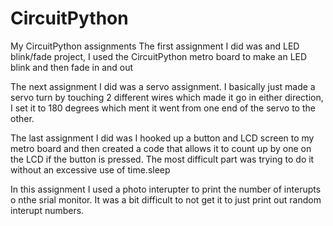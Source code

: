 # CircuitPython
My CircuitPython assignments
The first assignment I did was and LED blink/fade 
project, I used the CircuitPython metro board 
to make an LED blink and then fade in and out

The next assignment I did was a servo assignment.
I basically just made a servo turn by touching 2
different wires which made it go in either 
direction, I set it to 180 degrees which ment it
went from one end of the servo to the other. 

The last assignment I did was I hooked up a button
and LCD screen to my metro board and then created a 
code that allows it to count up by one on the LCD
if the button is pressed. The most difficult part was 
trying to do it without an excessive use of time.sleep

In this assignment I used a photo interupter to print the 
number of interupts o nthe srial monitor. It was a bit 
difficult to not get it to just print out random interupt 
numbers.
